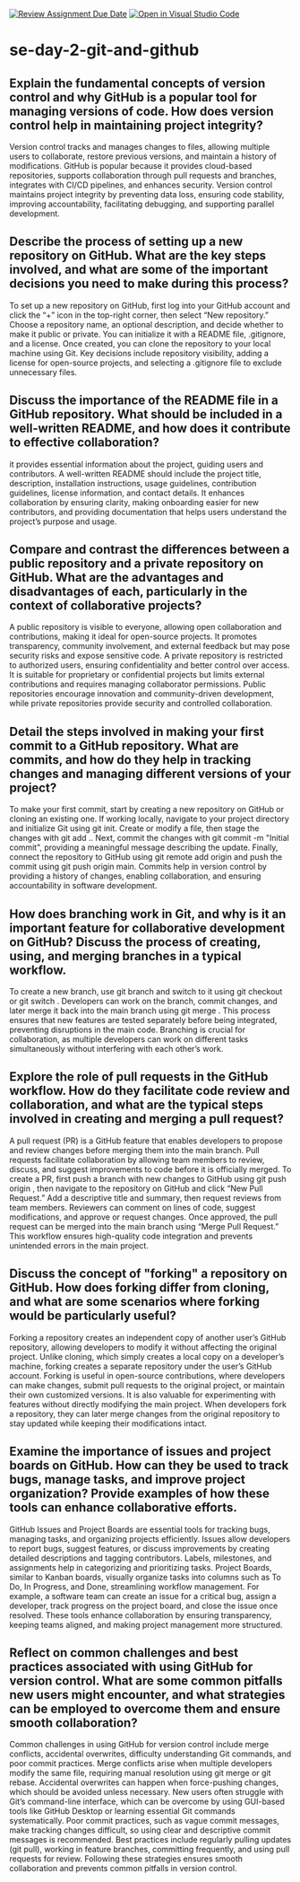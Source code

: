 [![Review Assignment Due Date](https://classroom.github.com/assets/deadline-readme-button-22041afd0340ce965d47ae6ef1cefeee28c7c493a6346c4f15d667ab976d596c.svg)](https://classroom.github.com/a/8wgCKhpZ)
[![Open in Visual Studio Code](https://classroom.github.com/assets/open-in-vscode-2e0aaae1b6195c2367325f4f02e2d04e9abb55f0b24a779b69b11b9e10269abc.svg)](https://classroom.github.com/online_ide?assignment_repo_id=18391296&assignment_repo_type=AssignmentRepo)
# se-day-2-git-and-github
## Explain the fundamental concepts of version control and why GitHub is a popular tool for managing versions of code. How does version control help in maintaining project integrity?
Version control tracks and manages changes to files, allowing multiple users to collaborate, restore previous versions, and maintain a history of modifications. GitHub is popular because it provides cloud-based repositories, supports collaboration through pull requests and branches, integrates with CI/CD pipelines, and enhances security. Version control maintains project integrity by preventing data loss, ensuring code stability, improving accountability, facilitating debugging, and supporting parallel development.
## Describe the process of setting up a new repository on GitHub. What are the key steps involved, and what are some of the important decisions you need to make during this process?
To set up a new repository on GitHub, first log into your GitHub account and click the “+” icon in the top-right corner, then select “New repository.” Choose a repository name, an optional description, and decide whether to make it public or private. You can initialize it with a README file, .gitignore, and a license. Once created, you can clone the repository to your local machine using Git. Key decisions include repository visibility, adding a license for open-source projects, and selecting a .gitignore file to exclude unnecessary files.
## Discuss the importance of the README file in a GitHub repository. What should be included in a well-written README, and how does it contribute to effective collaboration?
it provides essential information about the project, guiding users and contributors. A well-written README should include the project title, description, installation instructions, usage guidelines, contribution guidelines, license information, and contact details. It enhances collaboration by ensuring clarity, making onboarding easier for new contributors, and providing documentation that helps users understand the project’s purpose and usage.
## Compare and contrast the differences between a public repository and a private repository on GitHub. What are the advantages and disadvantages of each, particularly in the context of collaborative projects?
A public repository is visible to everyone, allowing open collaboration and contributions, making it ideal for open-source projects. It promotes transparency, community involvement, and external feedback but may pose security risks and expose sensitive code. A private repository is restricted to authorized users, ensuring confidentiality and better control over access. It is suitable for proprietary or confidential projects but limits external contributions and requires managing collaborator permissions. Public repositories encourage innovation and community-driven development, while private repositories provide security and controlled collaboration.
## Detail the steps involved in making your first commit to a GitHub repository. What are commits, and how do they help in tracking changes and managing different versions of your project?
To make your first commit, start by creating a new repository on GitHub or cloning an existing one. If working locally, navigate to your project directory and initialize Git using git init. Create or modify a file, then stage the changes with git add .. Next, commit the changes with git commit -m "Initial commit", providing a meaningful message describing the update. Finally, connect the repository to GitHub using git remote add origin <repository URL> and push the commit using git push origin main. Commits help in version control by providing a history of changes, enabling collaboration, and ensuring accountability in software development.
## How does branching work in Git, and why is it an important feature for collaborative development on GitHub? Discuss the process of creating, using, and merging branches in a typical workflow.
To create a new branch, use git branch <branch-name> and switch to it using git checkout <branch-name> or git switch <branch-name>. Developers can work on the branch, commit changes, and later merge it back into the main branch using git merge <branch-name>. This process ensures that new features are tested separately before being integrated, preventing disruptions in the main code. Branching is crucial for collaboration, as multiple developers can work on different tasks simultaneously without interfering with each other’s work.
## Explore the role of pull requests in the GitHub workflow. How do they facilitate code review and collaboration, and what are the typical steps involved in creating and merging a pull request?
A pull request (PR) is a GitHub feature that enables developers to propose and review changes before merging them into the main branch. Pull requests facilitate collaboration by allowing team members to review, discuss, and suggest improvements to code before it is officially merged. To create a PR, first push a branch with new changes to GitHub using git push origin <branch-name>, then navigate to the repository on GitHub and click “New Pull Request.” Add a descriptive title and summary, then request reviews from team members. Reviewers can comment on lines of code, suggest modifications, and approve or request changes. Once approved, the pull request can be merged into the main branch using “Merge Pull Request.” This workflow ensures high-quality code integration and prevents unintended errors in the main project.
## Discuss the concept of "forking" a repository on GitHub. How does forking differ from cloning, and what are some scenarios where forking would be particularly useful?
Forking a repository creates an independent copy of another user’s GitHub repository, allowing developers to modify it without affecting the original project. Unlike cloning, which simply creates a local copy on a developer’s machine, forking creates a separate repository under the user’s GitHub account. Forking is useful in open-source contributions, where developers can make changes, submit pull requests to the original project, or maintain their own customized versions. It is also valuable for experimenting with features without directly modifying the main project. When developers fork a repository, they can later merge changes from the original repository to stay updated while keeping their modifications intact.
## Examine the importance of issues and project boards on GitHub. How can they be used to track bugs, manage tasks, and improve project organization? Provide examples of how these tools can enhance collaborative efforts.
GitHub Issues and Project Boards are essential tools for tracking bugs, managing tasks, and organizing projects efficiently. Issues allow developers to report bugs, suggest features, or discuss improvements by creating detailed descriptions and tagging contributors. Labels, milestones, and assignments help in categorizing and prioritizing tasks. Project Boards, similar to Kanban boards, visually organize tasks into columns such as To Do, In Progress, and Done, streamlining workflow management. For example, a software team can create an issue for a critical bug, assign a developer, track progress on the project board, and close the issue once resolved. These tools enhance collaboration by ensuring transparency, keeping teams aligned, and making project management more structured.
## Reflect on common challenges and best practices associated with using GitHub for version control. What are some common pitfalls new users might encounter, and what strategies can be employed to overcome them and ensure smooth collaboration?
Common challenges in using GitHub for version control include merge conflicts, accidental overwrites, difficulty understanding Git commands, and poor commit practices. Merge conflicts arise when multiple developers modify the same file, requiring manual resolution using git merge or git rebase. Accidental overwrites can happen when force-pushing changes, which should be avoided unless necessary. New users often struggle with Git’s command-line interface, which can be overcome by using GUI-based tools like GitHub Desktop or learning essential Git commands systematically. Poor commit practices, such as vague commit messages, make tracking changes difficult, so using clear and descriptive commit messages is recommended. Best practices include regularly pulling updates (git pull), working in feature branches, committing frequently, and using pull requests for review. Following these strategies ensures smooth collaboration and prevents common pitfalls in version control.
